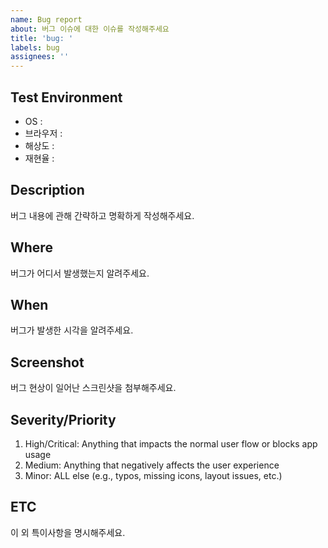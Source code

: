 ```yaml
---
name: Bug report
about: 버그 이슈에 대한 이슈를 작성해주세요
title: 'bug: '
labels: bug
assignees: ''
---
```


## Test Environment

- OS :
- 브라우저 :
- 해상도 :
- 재현율 :

## Description

버그 내용에 관해 간략하고 명확하게 작성해주세요.

## Where

버그가 어디서 발생했는지 알려주세요.

## When

버그가 발생한 시각을 알려주세요.

## Screenshot

버그 현상이 일어난 스크린샷을 첨부해주세요.

## Severity/Priority

1. High/Critical: Anything that impacts the normal user flow or blocks app usage
2. Medium: Anything that negatively affects the user experience
3. Minor: ALL else (e.g., typos, missing icons, layout issues, etc.)

## ETC

이 외 특이사항을 명시해주세요.
